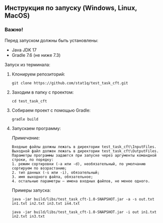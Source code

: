 ## Инструкция по запуску (Windows, Linux, MacOS)

### Важно! 
Перед запуском должны быть установлены:
- Java JDK 17
- Gradle 7.6 (не ниже 7.3)

Запуск из терминала:
1. Клонируем репозиторий:
   ```shell
   git clone https://github.com/stat1q/test_task_cft.git
   ```
2. Заходим в папку с проектом:  
    ```shell
   cd test_task_cft
      ```
3. Собираем проект с помощью Gradle:  
     ```shell
    gradle build
   ```
4. Запускаем программу:
   
   _Примечание:_
    ```
   Входные файлы должны лежать в директории test_task_cft\InputFiles.
   Выходной файл должен лежать в директории test_task_cft\OutputFiles.
   Параметры программы задаются при запуске через аргументы командной строки, по порядку:
   1. режим сортировки (-a или -d), необязательный, по умолчанию сортируем по возрастанию;
   2. тип данных (-s или -i), обязательный;
   3. имя выходного файла, обязательное;
   4. остальные параметры – имена входных файлов, не менее одного.
   ```
   Примеры запуска:
   ```shell
   java -jar build/libs/test_task_cft-1.0-SNAPSHOT.jar -a -s out.txt in1.txt in2.txt in3.txt in4.txt
   ```
   ```shell
   java -jar build/libs/test_task_cft-1.0-SNAPSHOT.jar -i out in1.txt in2.txt in3.txt
   ```